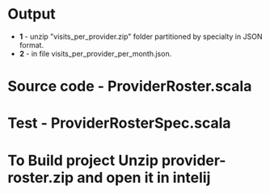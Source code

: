 # Output
* **1** - unzip "visits_per_provider.zip" folder partitioned by specialty in JSON format.
* **2** - in file visits_per_provider_per_month.json.

# Source code - ProviderRoster.scala
# Test - ProviderRosterSpec.scala

# To Build project Unzip provider-roster.zip and open it in intelij

